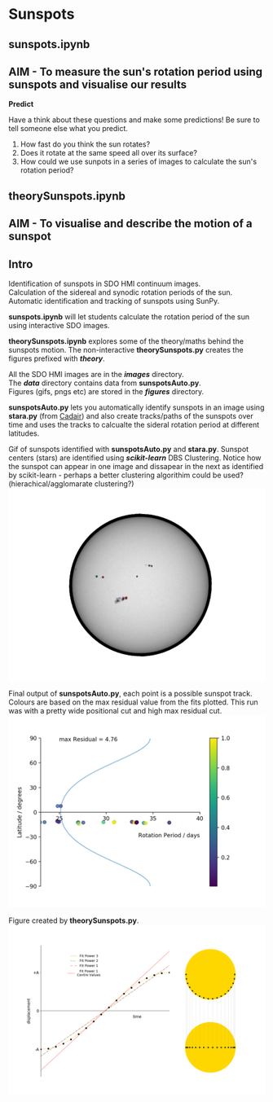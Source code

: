 # Sunspots

## sunspots.ipynb
## AIM - To measure the sun's rotation period using sunspots and visualise our results

**Predict**

Have a think about these questions and make some predictions! Be sure to tell someone else what you predict.

1) How fast do you think the sun rotates?  
2) Does it rotate at the same speed all over its surface?  
3) How could we use sunpots in a series of images to calculate the sun's rotation period?

## theorySunspots.ipynb
## AIM - To visualise and describe the motion of a sunspot

## Intro

Identification of sunspots in SDO HMI continuum images.  
Calculation of the sidereal and synodic rotation periods of the sun.  
Automatic identification and tracking of sunspots using SunPy.

**sunspots.ipynb** will let students calculate the rotation period of the sun using interactive SDO images.

**theorySunspots.ipynb** explores some of the theory/maths behind the sunspots motion. The non-interactive **theorySunspots.py** creates the figures prefixed with ***theory***.

All the SDO HMI images are in the ***images*** directory.  
The ***data*** directory contains data from **sunspotsAuto.py**.  
Figures (gifs, pngs etc) are stored in the ***figures*** directory.

**sunspotsAuto.py** lets you automatically identify sunspots in an image using **stara.py** (from [Cadair](https://github.com/Cadair/sunspot_experiments/blob/master/stara.py)) and also create tracks/paths  of the sunspots over time and uses the tracks to calcualte the sideral rotation period at different latitudes.

Gif of sunspots identified with **sunspotsAuto.py** and **stara.py**. Sunspot centers (stars) are identified using ***scikit-learn*** DBS Clustering. Notice how the sunspot can appear in one image and dissapear in the next as identified by scikit-learn - perhaps a better clustering algorithim could be used? (hierachical/agglomarate clustering?)
![AstroWelcome](./figures/sunspotsTracked.gif)

Final output of **sunspotsAuto.py**, each point is a possible sunspot track. Colours are based on the max residual value from the fits plotted. This run was with a pretty wide positional cut and high max residual cut.
![AstroWelcome](./figures/autoTrackSunspots.png)

Figure created by **theorySunspots.py**.
![AstroWelcome](./figures/theorySunspotsPathAll.png)
